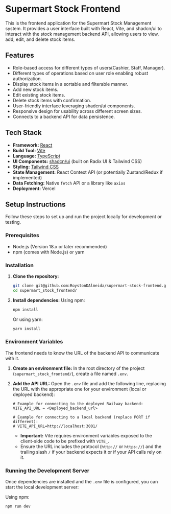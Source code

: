# Supermart Stock Frontend

This is the frontend application for the Supermart Stock Management system. It provides a user interface built with React, Vite, and shadcn/ui to interact with the stock management backend API, allowing users to view, add, edit, and delete stock items.

## Features

*   Role-based access for different types of users(Cashier, Staff, Manager).
*   Different types of operations based on user role enabling robust authorization.
*   Display stock items in a sortable and filterable manner.
*   Add new stock items.
*   Edit existing stock items.
*   Delete stock items with confirmation.
*   User-friendly interface leveraging shadcn/ui components.
*   Responsive design for usability across different screen sizes.
*   Connects to a backend API for data persistence.

## Tech Stack

*   **Framework:** [React](https://reactjs.org/)
*   **Build Tool:** [Vite](https://vitejs.dev/)
*   **Language:** [TypeScript](https://www.typescriptlang.org/)
*   **UI Components:** [shadcn/ui](https://ui.shadcn.com/) (built on Radix UI & Tailwind CSS)
*   **Styling:** [Tailwind CSS](https://tailwindcss.com/)
*   **State Management:** React Context API (or potentially Zustand/Redux if implemented)
*   **Data Fetching:** Native `fetch` API or a library like `axios`
*   **Deployment:** Vercel

## Setup Instructions

Follow these steps to set up and run the project locally for development or testing.

### Prerequisites

*   Node.js (Version 18.x or later recommended)
*   npm (comes with Node.js) or yarn

### Installation

1.  **Clone the repository:**
    ```bash
    git clone git@github.com:RoystonDAlmeida/supermart-stock-frontend.git
    cd supermart_stock_frontend/
    ```

2.  **Install dependencies:**
    Using npm:
    ```bash
    npm install
    ```
    Or using yarn:
    ```bash
    yarn install
    ```

### Environment Variables

The frontend needs to know the URL of the backend API to communicate with it.

1.  **Create an environment file:**
    In the root directory of the project (`supermart_stock_frontend/`), create a file named `.env`.

2.  **Add the API URL:**
    Open the `.env` file and add the following line, replacing the URL with the appropriate one for your environment (local or deployed backend):

    ```properties
    # Example for connecting to the deployed Railway backend:
    VITE_API_URL = <Deployed_backend_url>

    # Example for connecting to a local backend (replace PORT if different):
    # VITE_API_URL=http://localhost:3001/
    ```
    *   **Important:** Vite requires environment variables exposed to the client-side code to be prefixed with `VITE_`.
    *   Ensure the URL includes the protocol (`http://` or `https://`) and the trailing slash `/` if your backend expects it or if your API calls rely on it.

### Running the Development Server

Once dependencies are installed and the `.env` file is configured, you can start the local development server:

Using npm:
```bash
npm run dev
```
